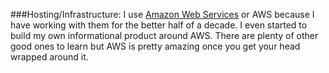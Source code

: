 ###Hosting/Infrastructure:
I use [Amazon Web Services](http://aws.amazon.com/) or AWS because I have working with them for the better half of a decade.
I even started to build my own informational product around AWS.
There are plenty of other good ones to learn but AWS is pretty amazing once you get your head wrapped around it.
